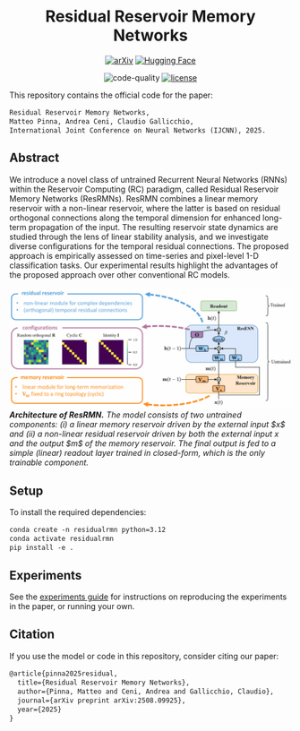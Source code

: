 <div align="center">

# Residual Reservoir Memory Networks

[![arXiv](https://img.shields.io/badge/arXiv-2508.09925-b31b1b.svg)](https://arxiv.org/abs/2508.09925)
[![Hugging Face](https://img.shields.io/badge/%F0%9F%A4%97%20Hugging%20Face-Paper-yellow)](https://huggingface.co/papers/2508.09925)

![code-quality](https://github.com/nennomp/residualrmn/actions/workflows/code-quality.yml/badge.svg)
[![license](https://img.shields.io/badge/License-MIT-green.svg?labelColor=gray)](https://github.com/nennomp/residualrmn)

</div>

This repository contains the official code for the paper:

```
Residual Reservoir Memory Networks,
Matteo Pinna, Andrea Ceni, Claudio Gallicchio,
International Joint Conference on Neural Networks (IJCNN), 2025.
```

## Abstract
We introduce a novel class of untrained Recurrent Neural Networks (RNNs) within the Reservoir Computing (RC) paradigm, called Residual Reservoir Memory Networks (ResRMNs). ResRMN combines a linear memory reservoir with a non-linear reservoir, where the latter is based on residual orthogonal connections along the temporal dimension for enhanced long-term propagation of the input. The resulting reservoir state dynamics are studied through the lens of linear stability analysis, and we investigate diverse configurations for the temporal residual connections. The proposed approach is empirically assessed on time-series and pixel-level 1-D classification tasks. Our experimental results highlight the advantages of the proposed approach over other conventional RC models.

<div align="center">
<img src="assets/figure-1.png?raw=true" alt="Model" title="Model">
</div>
<figcaption><em><strong>
Architecture of ResRMN.</strong> The model consists of two untrained components: (i) a linear memory reservoir driven by the external input $x$ and (ii) a non-linear residual reservoir driven by both the external input x and the output $m$ of the memory reservoir. The final output is fed to a simple (linear) readout layer trained in closed-form, which is the only trainable component.
</em></figcaption>

## Setup
To install the required dependencies:
```
conda create -n residualrmn python=3.12
conda activate residualrmn
pip install -e .
```

## Experiments
See the [experiments guide](./experiments/README.md) for instructions on reproducing the experiments in the paper, or running your own.

## Citation
If you use the model or code in this repository, consider citing our paper:
```
@article{pinna2025residual,
  title={Residual Reservoir Memory Networks},
  author={Pinna, Matteo and Ceni, Andrea and Gallicchio, Claudio},
  journal={arXiv preprint arXiv:2508.09925},
  year={2025}
}
```
